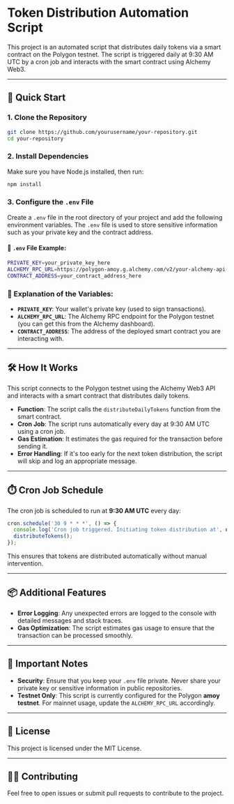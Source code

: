 
# Token Distribution Automation Script

This project is an automated script that distributes daily tokens via a smart contract on the Polygon testnet. The script is triggered daily at 9:30 AM UTC by a cron job and interacts with the smart contract using Alchemy Web3.

---

## 🚀 Quick Start

### 1. Clone the Repository
```bash
git clone https://github.com/yourusername/your-repository.git
cd your-repository
```

### 2. Install Dependencies
Make sure you have Node.js installed, then run:
```bash
npm install
```

### 3. Configure the `.env` File
Create a `.env` file in the root directory of your project and add the following environment variables. The `.env` file is used to store sensitive information such as your private key and the contract address.

#### 🔑 `.env` File Example:

```bash
PRIVATE_KEY=your_private_key_here
ALCHEMY_RPC_URL=https://polygon-amoy.g.alchemy.com/v2/your-alchemy-api-key
CONTRACT_ADDRESS=your_contract_address_here
```

### 📝 Explanation of the Variables:
- **`PRIVATE_KEY`**: Your wallet's private key (used to sign transactions).
- **`ALCHEMY_RPC_URL`**: The Alchemy RPC endpoint for the Polygon testnet (you can get this from the Alchemy dashboard).
- **`CONTRACT_ADDRESS`**: The address of the deployed smart contract you are interacting with.

---

## 🛠️ How It Works

This script connects to the Polygon testnet using the Alchemy Web3 API and interacts with a smart contract that distributes daily tokens.

- **Function**: The script calls the `distributeDailyTokens` function from the smart contract.
- **Cron Job**: The script runs automatically every day at 9:30 AM UTC using a cron job.
- **Gas Estimation**: It estimates the gas required for the transaction before sending it.
- **Error Handling**: If it's too early for the next token distribution, the script will skip and log an appropriate message.

---

## ⏱️ Cron Job Schedule

The cron job is scheduled to run at **9:30 AM UTC** every day:
```javascript
cron.schedule('30 9 * * *', () => {
  console.log('Cron job triggered. Initiating token distribution at', new Date().toLocaleString());
  distributeTokens();
});
```

This ensures that tokens are distributed automatically without manual intervention.

---

## 📦 Additional Features

- **Error Logging**: Any unexpected errors are logged to the console with detailed messages and stack traces.
- **Gas Optimization**: The script estimates gas usage to ensure that the transaction can be processed smoothly.

---

## 🚨 Important Notes
- **Security**: Ensure that you keep your `.env` file private. Never share your private key or sensitive information in public repositories.
- **Testnet Only**: This script is currently configured for the Polygon **amoy testnet**. For mainnet usage, update the `ALCHEMY_RPC_URL` accordingly.

---

## 📄 License

This project is licensed under the MIT License.

---

## 👨‍💻 Contributing

Feel free to open issues or submit pull requests to contribute to the project. 
